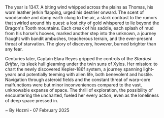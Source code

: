 
The year is 1347.  A biting wind whipped across the plains as Thomas, his worn leather jerkin flapping, urged his destrier onward.  The scent of woodsmoke and damp earth clung to the air, a stark contrast to the rumors that swirled around his quest: a lost city of gold whispered to lie beyond the Dragon's Tooth mountains.  Each creak of his saddle, each splash of mud from his horse's hooves, marked another step into the unknown, a journey fraught with bandit ambushes, treacherous terrain, and the ever-present threat of starvation.  The glory of discovery, however, burned brighter than any fear.

Centuries later, Captain Elara Reyes gripped the controls of the *Stardust Drifter*, its sleek hull gleaming under the twin suns of Xylos.  Her mission: to chart the newly discovered Kepler-186f system, a journey spanning light-years and potentially teeming with alien life, both benevolent and hostile.  Navigation through asteroid fields and the constant threat of warp-core malfunctions were but minor inconveniences compared to the vast, unknowable expanse of space. The thrill of exploration, the possibility of encountering the uncharted, fueled her every action, even as the loneliness of deep space pressed in.

~ By Hozmi - 07 February 2025

